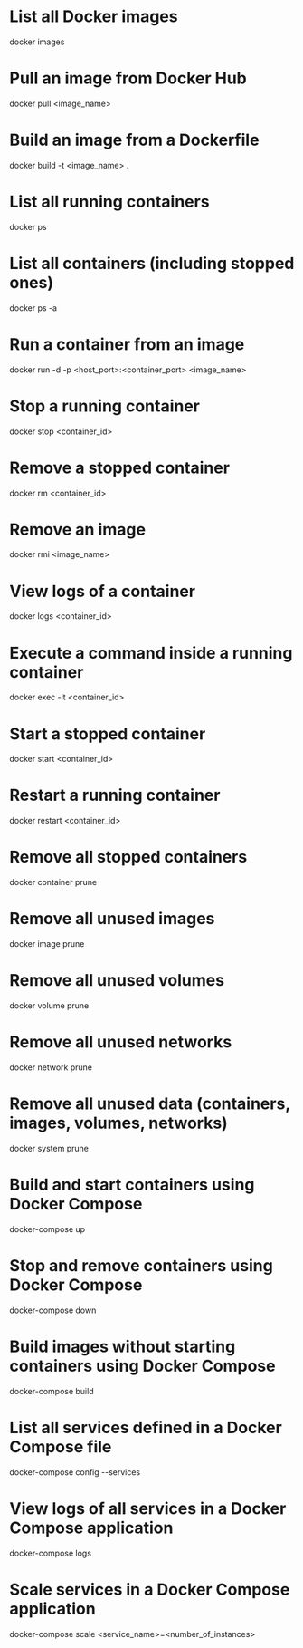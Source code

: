 # List all Docker images
docker images

# Pull an image from Docker Hub
docker pull <image_name>

# Build an image from a Dockerfile
docker build -t <image_name> .

# List all running containers
docker ps

# List all containers (including stopped ones)
docker ps -a

# Run a container from an image
docker run -d -p <host_port>:<container_port> <image_name>

# Stop a running container
docker stop <container_id>

# Remove a stopped container
docker rm <container_id>

# Remove an image
docker rmi <image_name>

# View logs of a container
docker logs <container_id>

# Execute a command inside a running container
docker exec -it <container_id> <command>

# Start a stopped container
docker start <container_id>

# Restart a running container
docker restart <container_id>

# Remove all stopped containers
docker container prune

# Remove all unused images
docker image prune

# Remove all unused volumes
docker volume prune

# Remove all unused networks
docker network prune

# Remove all unused data (containers, images, volumes, networks)
docker system prune

# Build and start containers using Docker Compose
docker-compose up

# Stop and remove containers using Docker Compose
docker-compose down

# Build images without starting containers using Docker Compose
docker-compose build

# List all services defined in a Docker Compose file
docker-compose config --services

# View logs of all services in a Docker Compose application
docker-compose logs

# Scale services in a Docker Compose application
docker-compose scale <service_name>=<number_of_instances>
